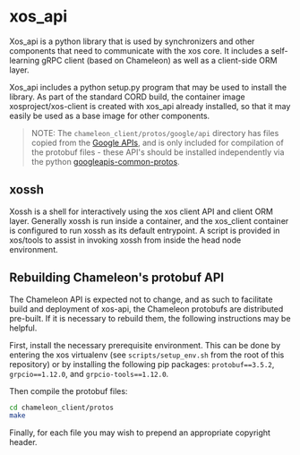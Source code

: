 # xos_api #

Xos\_api is a python library that is used by synchronizers and other components that need to communicate with the xos core. It includes a self-learning gRPC client (based on Chameleon) as well as a client-side ORM layer. 

Xos\_api includes a python setup.py program that may be used to install the library. As part of the standard CORD build, the container image xosproject/xos-client is created with xos_api already installed, so that it may easily be used as a base image for other components.  

> NOTE: The `chameleon_client/protos/google/api` directory has files copied from the [Google
> APIs](https://github.com/googleapis/api-common-protos), and is only included for
> compilation of the protobuf files - these API's should be
> installed independently via the python
> [googleapis-common-protos](https://pypi.org/project/googleapis-common-protos/).

## xossh ##

Xossh is a shell for interactively using the xos client API and client ORM layer. Generally xossh is run inside a container, and the xos\_client container is configured to run xossh as its default entrypoint. A script is provided in xos/tools to assist in invoking xossh from inside the head node environment. 

## Rebuilding Chameleon's protobuf API ##

The Chameleon API is expected not to change, and as such to facilitate build and deployment of xos-api, the Chameleon protobufs are distributed pre-built. If it is necessary to rebuild them, the following instructions may be helpful.

First, install the necessary prerequisite environment. This can be done by entering the xos virtualenv (see `scripts/setup_env.sh` from the root of this repository) or by installing the following pip packages: `protobuf==3.5.2`, `grpcio==1.12.0`, and `grpcio-tools==1.12.0`.

Then compile the protobuf files:

```bash
cd chameleon_client/protos
make
```

Finally, for each file you may wish to prepend an appropriate copyright header.
